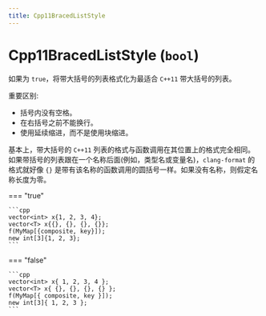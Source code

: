 ```yaml
---
title: Cpp11BracedListStyle
---
```


# Cpp11BracedListStyle (`bool`)

如果为 `true`，将带大括号的列表格式化为最适合 `C++11` 带大括号的列表。

重要区别:

- 括号内没有空格。
- 在右括号之前不能换行。
- 使用延续缩进，而不是使用块缩进。

基本上，带大括号的 `C++11` 列表的格式与函数调用在其位置上的格式完全相同。如果带括号的列表跟在一个名称后面(例如，类型名或变量名)，`clang-format` 的格式就好像 `{}` 是带有该名称的函数调用的圆括号一样。如果没有名称，则假定名称长度为零。

=== "true"

    ```cpp
    vector<int> x{1, 2, 3, 4};
    vector<T> x{{}, {}, {}, {}};
    f(MyMap[{composite, key}]);
    new int[3]{1, 2, 3};
    ```

=== "false"

    ```cpp
    vector<int> x{ 1, 2, 3, 4 };
    vector<T> x{ {}, {}, {}, {} };
    f(MyMap[{ composite, key }]);
    new int[3]{ 1, 2, 3 };
    ```
